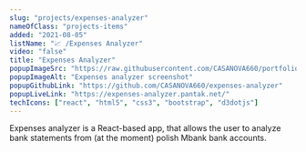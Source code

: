 ```yaml
---
slug: "projects/expenses-analyzer"
nameOfClass: "projects-items"
added: "2021-08-05"
listName: "📈 /Expenses Analyzer"
video: "false"
title: "Expenses Analyzer"
popupImageSrc: "https://raw.githubusercontent.com/CASANOVA660/portfolio/master/public/expensesAnalyzer.png"
popupImageAlt: "Expenses analyzer screenshot"
popupGithubLink: "https://github.com/CASANOVA660/expenses-analyzer"
popupLiveLink: "https://expenses-analyzer.pantak.net/"
techIcons: ["react", "html5", "css3", "bootstrap", "d3dotjs"]
---
```


Expenses analyzer is a React-based app, that allows the user to analyze bank statements from (at the moment) polish Mbank bank accounts.
